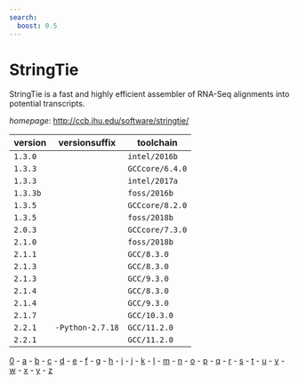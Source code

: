 ```yaml
---
search:
  boost: 0.5
---
```

# StringTie

StringTie is a fast and highly efficient assembler of RNA-Seq alignments into potential transcripts.

*homepage*: <http://ccb.jhu.edu/software/stringtie/>

version | versionsuffix | toolchain
--------|---------------|----------
``1.3.0`` |  | ``intel/2016b``
``1.3.3`` |  | ``GCCcore/6.4.0``
``1.3.3`` |  | ``intel/2017a``
``1.3.3b`` |  | ``foss/2016b``
``1.3.5`` |  | ``GCCcore/8.2.0``
``1.3.5`` |  | ``foss/2018b``
``2.0.3`` |  | ``GCCcore/7.3.0``
``2.1.0`` |  | ``foss/2018b``
``2.1.1`` |  | ``GCC/8.3.0``
``2.1.3`` |  | ``GCC/8.3.0``
``2.1.3`` |  | ``GCC/9.3.0``
``2.1.4`` |  | ``GCC/8.3.0``
``2.1.4`` |  | ``GCC/9.3.0``
``2.1.7`` |  | ``GCC/10.3.0``
``2.2.1`` | ``-Python-2.7.18`` | ``GCC/11.2.0``
``2.2.1`` |  | ``GCC/11.2.0``

[0](../0/index.md) - [a](../a/index.md) - [b](../b/index.md) - [c](../c/index.md) - [d](../d/index.md) - [e](../e/index.md) - [f](../f/index.md) - [g](../g/index.md) - [h](../h/index.md) - [i](../i/index.md) - [j](../j/index.md) - [k](../k/index.md) - [l](../l/index.md) - [m](../m/index.md) - [n](../n/index.md) - [o](../o/index.md) - [p](../p/index.md) - [q](../q/index.md) - [r](../r/index.md) - [s](../s/index.md) - [t](../t/index.md) - [u](../u/index.md) - [v](../v/index.md) - [w](../w/index.md) - [x](../x/index.md) - [y](../y/index.md) - [z](../z/index.md)

